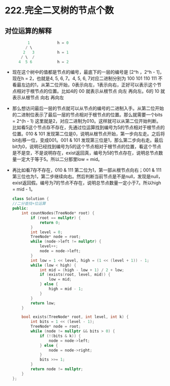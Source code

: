 # 222.完全二叉树的节点个数

## 对位运算的解释

```cpp
          1            h = 0
         / \
        2   3          h = 1
       / \  /
      4  5 6           h = 2
```

- 现在这个树中的值都是节点的编号，最底下的一层的编号是 [2^h ，2^h - 1]，现在h = 2，也就是4, 5, 6, 7。4, 5, 6, 7对应二进制分别为 100 101 110 111 不看最左边的1，从第二位开始，0表示向左，1表示向右，正好可以表示这个节点相对于根节点的位置。比如4的 00 就表示从根节点 向左 再向左。6的 10 就表示从根节点 向右 再向左

- 那么想访问最后一层的节点就可以从节点的编号的二进制入手。从第二位开始的二进制位表示了最后一层的节点相对于根节点的位置。那么就需要一个bits = 2^(h - 1) 这里就是2，对应二进制为010。这样就可以从第二位开始判断。比如看5这个节点存不存在，先通过位运算找到编号为5的节点相对于根节点的位置。010 & 101 发现第二位是0，说明从根节点开始，第一步向左走。之后将bit右移一位，变成001。001 & 101 发现第三位是1，那么第二步向右走。最后bit为0，说明已经找到编号为5的这个节点相对于根节点的位置，看这个节点是不是空，不是说明存在，exist返回真，编号为5的节点存在，说明总节点数量一定大于等于5。所以二分那里low = mid。

- 再比如看7存不存在，010 & 111 第二位为1，第一部从根节点向右；001 & 111 第三位也为1，第二步继续向右。然后判断当前节点是不是null，发现是null，exist返回假。编号为7的节点不存在，说明总节点数量一定小于7。所以high = mid - 1。

  ``` cpp
  class Solution {
  //二分查找+位运算
  public:
      int countNodes(TreeNode* root) {
          if (root == nullptr) {
              return 0;
          }
          int level = 0;
          TreeNode* node = root;
          while (node->left != nullptr) {
              level++;
              node = node->left;
          }
          int low = 1 << level, high = (1 << (level + 1)) - 1;
          while (low < high) {
              int mid = (high - low + 1) / 2 + low;
              if (exists(root, level, mid)) {
                  low = mid;
              } else {
                  high = mid - 1;
              }
          }
          return low;
      }

      bool exists(TreeNode* root, int level, int k) {
          int bits = 1 << (level - 1);
          TreeNode* node = root;
          while (node != nullptr && bits > 0) {
              if (!(bits & k)) {
                  node = node->left;
              } else {
                  node = node->right;
              }
              bits >>= 1;
          }
          return node != nullptr;
      }
  };
  ```  